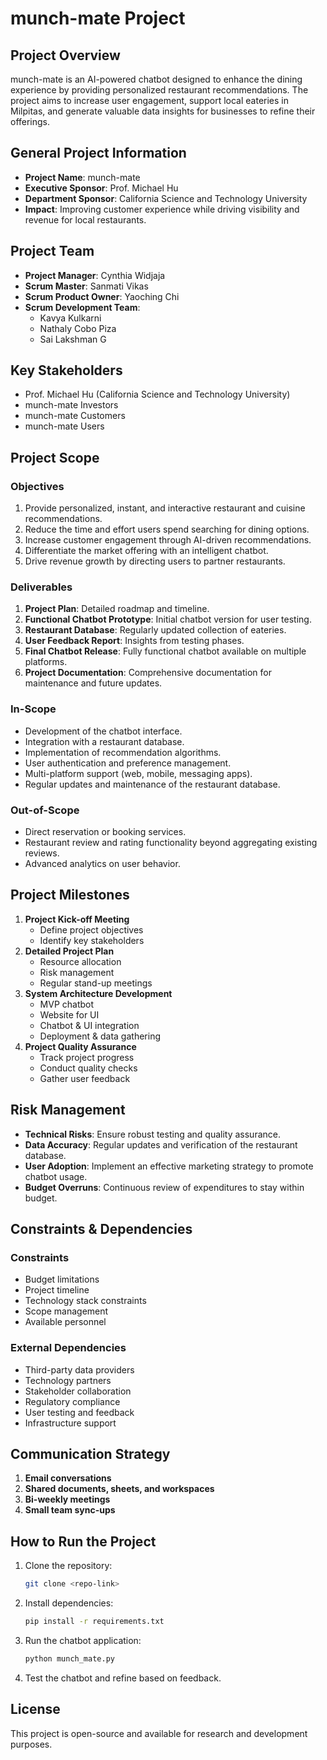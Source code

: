 # munch-mate Project

## Project Overview
munch-mate is an AI-powered chatbot designed to enhance the dining experience by providing personalized restaurant recommendations. The project aims to increase user engagement, support local eateries in Milpitas, and generate valuable data insights for businesses to refine their offerings.

## General Project Information
- **Project Name**: munch-mate
- **Executive Sponsor**: Prof. Michael Hu
- **Department Sponsor**: California Science and Technology University
- **Impact**: Improving customer experience while driving visibility and revenue for local restaurants.

## Project Team
- **Project Manager**: Cynthia Widjaja
- **Scrum Master**: Sanmati Vikas
- **Scrum Product Owner**: Yaoching Chi
- **Scrum Development Team**:
  - Kavya Kulkarni
  - Nathaly Cobo Piza
  - Sai Lakshman G

## Key Stakeholders
- Prof. Michael Hu (California Science and Technology University)
- munch-mate Investors
- munch-mate Customers
- munch-mate Users

## Project Scope
### **Objectives**
1. Provide personalized, instant, and interactive restaurant and cuisine recommendations.
2. Reduce the time and effort users spend searching for dining options.
3. Increase customer engagement through AI-driven recommendations.
4. Differentiate the market offering with an intelligent chatbot.
5. Drive revenue growth by directing users to partner restaurants.

### **Deliverables**
1. **Project Plan**: Detailed roadmap and timeline.
2. **Functional Chatbot Prototype**: Initial chatbot version for user testing.
3. **Restaurant Database**: Regularly updated collection of eateries.
4. **User Feedback Report**: Insights from testing phases.
5. **Final Chatbot Release**: Fully functional chatbot available on multiple platforms.
6. **Project Documentation**: Comprehensive documentation for maintenance and future updates.

### **In-Scope**
- Development of the chatbot interface.
- Integration with a restaurant database.
- Implementation of recommendation algorithms.
- User authentication and preference management.
- Multi-platform support (web, mobile, messaging apps).
- Regular updates and maintenance of the restaurant database.

### **Out-of-Scope**
- Direct reservation or booking services.
- Restaurant review and rating functionality beyond aggregating existing reviews.
- Advanced analytics on user behavior.

## Project Milestones
1. **Project Kick-off Meeting**
   - Define project objectives
   - Identify key stakeholders
2. **Detailed Project Plan**
   - Resource allocation
   - Risk management
   - Regular stand-up meetings
3. **System Architecture Development**
   - MVP chatbot
   - Website for UI
   - Chatbot & UI integration
   - Deployment & data gathering
4. **Project Quality Assurance**
   - Track project progress
   - Conduct quality checks
   - Gather user feedback

## Risk Management
- **Technical Risks**: Ensure robust testing and quality assurance.
- **Data Accuracy**: Regular updates and verification of the restaurant database.
- **User Adoption**: Implement an effective marketing strategy to promote chatbot usage.
- **Budget Overruns**: Continuous review of expenditures to stay within budget.

## Constraints & Dependencies
### **Constraints**
- Budget limitations
- Project timeline
- Technology stack constraints
- Scope management
- Available personnel

### **External Dependencies**
- Third-party data providers
- Technology partners
- Stakeholder collaboration
- Regulatory compliance
- User testing and feedback
- Infrastructure support

## Communication Strategy
1. **Email conversations**
2. **Shared documents, sheets, and workspaces**
3. **Bi-weekly meetings**
4. **Small team sync-ups**

## How to Run the Project
1. Clone the repository:
   ```bash
   git clone <repo-link>
   ```
2. Install dependencies:
   ```bash
   pip install -r requirements.txt
   ```
3. Run the chatbot application:
   ```bash
   python munch_mate.py
   ```
4. Test the chatbot and refine based on feedback.

## License
This project is open-source and available for research and development purposes.
